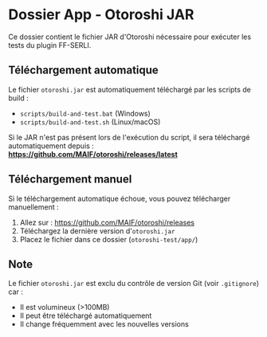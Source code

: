 # Dossier App - Otoroshi JAR

Ce dossier contient le fichier JAR d'Otoroshi nécessaire pour exécuter les tests du plugin FF-SERLI.

## Téléchargement automatique

Le fichier `otoroshi.jar` est automatiquement téléchargé par les scripts de build :
- `scripts/build-and-test.bat` (Windows)
- `scripts/build-and-test.sh` (Linux/macOS)

Si le JAR n'est pas présent lors de l'exécution du script, il sera téléchargé automatiquement depuis :
**https://github.com/MAIF/otoroshi/releases/latest**

## Téléchargement manuel

Si le téléchargement automatique échoue, vous pouvez télécharger manuellement :

1. Allez sur : https://github.com/MAIF/otoroshi/releases
2. Téléchargez la dernière version d'`otoroshi.jar`
3. Placez le fichier dans ce dossier (`otoroshi-test/app/`)

## Note

Le fichier `otoroshi.jar` est exclu du contrôle de version Git (voir `.gitignore`) car :
- Il est volumineux (>100MB)
- Il peut être téléchargé automatiquement
- Il change fréquemment avec les nouvelles versions
